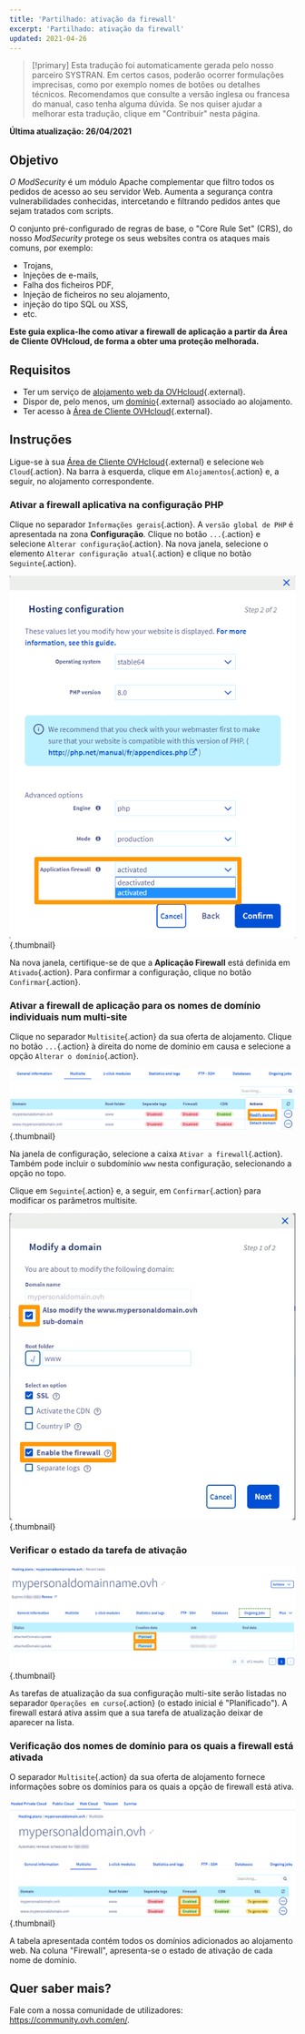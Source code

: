 ```yaml
---
title: 'Partilhado: ativação da firewall'
excerpt: 'Partilhado: ativação da firewall'
updated: 2021-04-26
---
```


> [!primary]
> Esta tradução foi automaticamente gerada pelo nosso parceiro SYSTRAN. Em certos casos, poderão ocorrer formulações imprecisas, como por exemplo nomes de botões ou detalhes técnicos. Recomendamos que consulte a versão inglesa ou francesa do manual, caso tenha alguma dúvida. Se nos quiser ajudar a melhorar esta tradução, clique em "Contribuir" nesta página.
>

**Última atualização: 26/04/2021**

## Objetivo

*O ModSecurity* é um módulo Apache complementar que filtro todos os pedidos de acesso ao seu servidor Web. Aumenta a segurança contra vulnerabilidades conhecidas, intercetando e filtrando pedidos antes que sejam tratados com scripts.

O conjunto pré-configurado de regras de base, o "Core Rule Set" (CRS), do nosso *ModSecurity* protege os seus websites contra os ataques mais comuns, por exemplo:

- Trojans,
- Injeções de e-mails,
- Falha dos ficheiros PDF,
- Injeção de ficheiros no seu alojamento,
- injeção do tipo SQL ou XSS,
- etc.

**Este guia explica-lhe como ativar a firewall de aplicação a partir da Área de Cliente OVHcloud, de forma a obter uma proteção melhorada.**

## Requisitos

- Ter um serviço de [alojamento web da OVHcloud](https://www.ovhcloud.com/pt/web-hosting/){.external}.
- Dispor de, pelo menos, um [domínio](https://www.ovhcloud.com/pt/domains/){.external} associado ao alojamento.
- Ter acesso à [Área de Cliente OVHcloud](https://www.ovh.com/auth/?action=gotomanager&from=https://www.ovh.pt/&ovhSubsidiary=pt){.external}.

## Instruções

Ligue-se à sua [Área de Cliente OVHcloud](https://www.ovh.com/auth/?action=gotomanager&from=https://www.ovh.pt/&ovhSubsidiary=pt){.external} e selecione `Web Cloud`{.action}. Na barra à esquerda, clique em `Alojamentos`{.action} e, a seguir, no alojamento correspondente.

### Ativar a firewall aplicativa na configuração PHP

Clique no separador `Informações gerais`{.action}. A `versão global de PHP` é apresentada na zona **Configuração**. Clique no botão `...`{.action} e selecione `Alterar configuração`{.action}. Na nova janela, selecione o elemento `Alterar configuração atual`{.action} e clique no botão `Seguinte`{.action}.

![managephpconfig](images/manage-php-config.png){.thumbnail}

Na nova janela, certifique-se de que a **Aplicação Firewall** está definida em `Ativado`{.action}. Para confirmar a configuração, clique no botão `Confirmar`{.action}.

### Ativar a firewall de aplicação para os nomes de domínio individuais num multi-site

Clique no separador `Multisite`{.action} da sua oferta de alojamento. Clique no botão `...`{.action} à direita do nome de domínio em causa e selecione a opção `Alterar o domínio`{.action}.

![managemultisite](images/firewall-modify-multisite.png){.thumbnail}

Na janela de configuração, selecione a caixa `Ativar a firewall`{.action}. Também pode incluir o subdomínio `www` nesta configuração, selecionando a opção no topo.

Clique em `Seguinte`{.action} e, a seguir, em `Confirmar`{.action} para modificar os parâmetros multisite.

![modifydomain](images/firewall-modify-domain.png){.thumbnail}

### Verificar o estado da tarefa de ativação

![gestão em curso](images/firewal-ongoing-jobs.png){.thumbnail}

As tarefas de atualização da sua configuração multi-site serão listadas no separador `Operações em curso`{.action} (o estado inicial é "Planificado"). A firewall estará ativa assim que a sua tarefa de atualização deixar de aparecer na lista.

### Verificação dos nomes de domínio para os quais a firewall está ativada

O separador `Multisite`{.action} da sua oferta de alojamento fornece informações sobre os domínios para os quais a opção de firewall está ativa.

![gerageenabled](images/firewall-enabled-multisite.png){.thumbnail}

A tabela apresentada contém todos os domínios adicionados ao alojamento web. Na coluna "Firewall", apresenta-se o estado de ativação de cada nome de domínio.

## Quer saber mais?

Fale com a nossa comunidade de utilizadores: <https://community.ovh.com/en/>.
